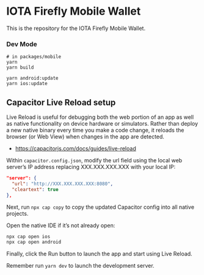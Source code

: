 # IOTA Firefly Mobile Wallet

This is the repository for the IOTA Firefly Mobile Wallet.

### Dev Mode

```
# in packages/mobile
yarn
yarn build

yarn android:update
yarn ios:update
```

## Capacitor Live Reload setup

Live Reload is useful for debugging both the web portion of an app as well as native functionality on device hardware or simulators. Rather than deploy a new native binary every time you make a code change, it reloads the browser (or Web View) when changes in the app are detected.

- https://capacitorjs.com/docs/guides/live-reload

Within `capacitor.config.json`, modify the url field using the local web server’s IP address replacing XXX.XXX.XXX.XXX with your local IP:

```json
"server": {
  "url": "http://XXX.XXX.XXX.XXX:8080",
  "cleartext": true
},
```

Next, run `npx cap copy` to copy the updated Capacitor config into all native projects.

Open the native IDE if it’s not already open:
```bash
npx cap open ios
npx cap open android
```

Finally, click the Run button to launch the app and start using Live Reload.

Remember run `yarn dev` to launch the development server.
